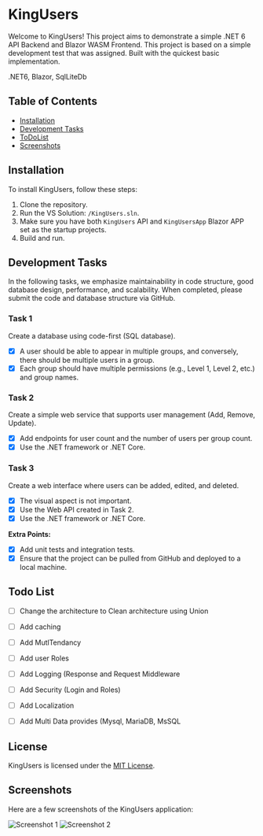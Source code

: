 # KingUsers

Welcome to KingUsers! This project aims to demonstrate a simple .NET 6 API Backend and Blazor WASM Frontend. 
This project is based on a simple development test that was assigned. 
Built with the quickest basic implementation.

.NET6, Blazor, SqlLiteDb

## Table of Contents

- [Installation](#installation)
- [Development Tasks](#development-tasks)
- [ToDoList](#todo)
- [Screenshots](#screenshots)

## Installation

To install KingUsers, follow these steps:

1. Clone the repository.
2. Run the VS Solution: `/KingUsers.sln`.
3. Make sure you have both `KingUsers` API and `KingUsersApp` Blazor APP set as the startup projects.
4. Build and run.

## Development Tasks

In the following tasks, we emphasize maintainability in code structure, good database design, performance, and scalability. When completed, please submit the code and database structure via GitHub.

### Task 1

Create a database using code-first (SQL database).

- [x] A user should be able to appear in multiple groups, and conversely, there should be multiple users in a group.
- [x] Each group should have multiple permissions (e.g., Level 1, Level 2, etc.) and group names.

### Task 2

Create a simple web service that supports user management (Add, Remove, Update).

- [x] Add endpoints for user count and the number of users per group count.
- [x] Use the .NET framework or .NET Core.

### Task 3

Create a web interface where users can be added, edited, and deleted.

- [x] The visual aspect is not important.
- [x] Use the Web API created in Task 2.
- [x] Use the .NET framework or .NET Core.

**Extra Points:**

- [x] Add unit tests and integration tests.
- [x] Ensure that the project can be pulled from GitHub and deployed to a local machine.

## Todo List
- [ ] Change the architecture to Clean architecture using Union
- [ ] Add caching
- [ ] Add MutlTendancy
- [ ] Add user Roles
- [ ] Add Logging (Response and Request Middleware
- [ ] Add Security (Login and Roles)
- [ ] Add Localization
- [ ] Add Multi Data provides (Mysql, MariaDB, MsSQL


## License

KingUsers is licensed under the [MIT License](LICENSE).

## Screenshots

Here are a few screenshots of the KingUsers application:

![Screenshot 1](screenshots/screenshot1.png)
![Screenshot 2](screenshots/screenshot2.png)
